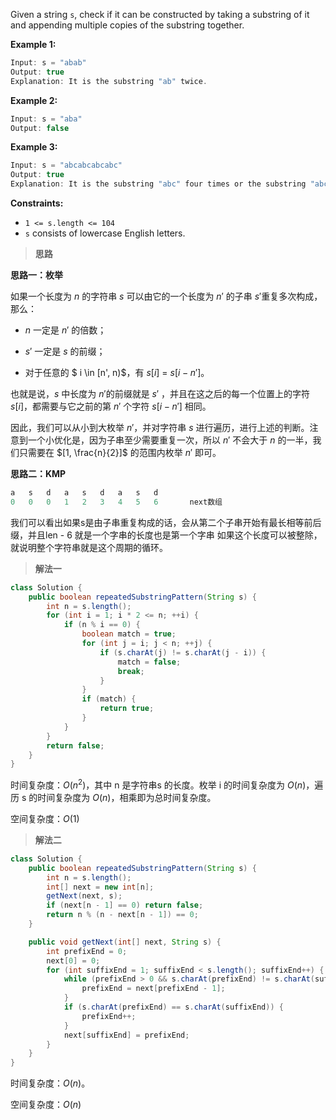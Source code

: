 Given a string `s`, check if it can be constructed by taking a substring of it and appending multiple copies of the substring together.

 

**Example 1:**

```java
Input: s = "abab"
Output: true
Explanation: It is the substring "ab" twice.
```

**Example 2:**

```java
Input: s = "aba"
Output: false
```

**Example 3:**

```java
Input: s = "abcabcabcabc"
Output: true
Explanation: It is the substring "abc" four times or the substring "abcabc" twice.
```

 

**Constraints:**

- `1 <= s.length <= 104`
- `s` consists of lowercase English letters.

> **思路**

**思路一：枚举**

如果一个长度为 $n$ 的字符串 $s$ 可以由它的一个长度为 $n'$ 的子串 $s'$重复多次构成，那么：

- $n$ 一定是 $n'$  的倍数；

- $s'$ 一定是 $s$ 的前缀；

- 对于任意的 $ i \in [n', n)$，有 $s[i]$ = $s[i-n']$。

也就是说，$s$ 中长度为 $n'$的前缀就是 $s'$ ，并且在这之后的每一个位置上的字符 $s[i]$，都需要与它之前的第 $n'$ 个字符 $s[i-n']$ 相同。

因此，我们可以从小到大枚举 $n'$，并对字符串 $s$ 进行遍历，进行上述的判断。注意到一个小优化是，因为子串至少需要重复一次，所以 $n'$ 不会大于 $n$ 的一半，我们只需要在 $[1, \frac{n}{2}]$ 的范围内枚举 $n'$ 即可。

**思路二：KMP**

```java
a   s   d   a   s   d   a   s   d
0   0   0   1   2   3   4   5   6       next数组
```

我们可以看出如果s是由子串重复构成的话，会从第二个子串开始有最长相等前后缀，并且len - 6 就是一个字串的长度也是第一个字串
如果这个长度可以被整除，就说明整个字符串就是这个周期的循环。

> **解法一**

```java
class Solution {
    public boolean repeatedSubstringPattern(String s) {
        int n = s.length();
        for (int i = 1; i * 2 <= n; ++i) {
            if (n % i == 0) {
                boolean match = true;
                for (int j = i; j < n; ++j) {
                    if (s.charAt(j) != s.charAt(j - i)) {
                        match = false;
                        break;
                    }
                }
                if (match) {
                    return true;
                }
            }
        }
        return false;
    }
}
```

时间复杂度：$O(n^2)$，其中 n 是字符串s 的长度。枚举 i 的时间复杂度为 $O(n)$，遍历 s 的时间复杂度为 $O(n)$，相乘即为总时间复杂度。

空间复杂度：$O(1)$

> **解法二**

```java
class Solution {
    public boolean repeatedSubstringPattern(String s) {
        int n = s.length();
        int[] next = new int[n];
        getNext(next, s);
        if (next[n - 1] == 0) return false;
        return n % (n - next[n - 1]) == 0;
    }

    public void getNext(int[] next, String s) {
        int prefixEnd = 0;
        next[0] = 0;
        for (int suffixEnd = 1; suffixEnd < s.length(); suffixEnd++) {
            while (prefixEnd > 0 && s.charAt(prefixEnd) != s.charAt(suffixEnd)) {
                prefixEnd = next[prefixEnd - 1];
            }
            if (s.charAt(prefixEnd) == s.charAt(suffixEnd)) {
                prefixEnd++;
            }
            next[suffixEnd] = prefixEnd;
        }
    }
}
```

时间复杂度：$O(n)$。

空间复杂度：$O(n)$
